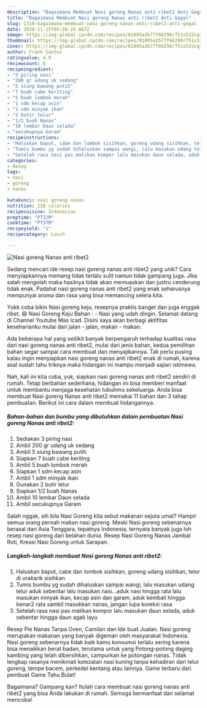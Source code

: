 ```yaml
---
description: "Bagaimana Membuat Nasi goreng Nanas anti ribet2 Anti Gagal"
title: "Bagaimana Membuat Nasi goreng Nanas anti ribet2 Anti Gagal"
slug: 1310-bagaimana-membuat-nasi-goreng-nanas-anti-ribet2-anti-gagal
date: 2020-11-15T05:58:29.667Z
image: https://img-global.cpcdn.com/recipes/01095a2b77f66290/751x532cq70/nasi-goreng-nanas-anti-ribet2-foto-resep-utama.jpg
thumbnail: https://img-global.cpcdn.com/recipes/01095a2b77f66290/751x532cq70/nasi-goreng-nanas-anti-ribet2-foto-resep-utama.jpg
cover: https://img-global.cpcdn.com/recipes/01095a2b77f66290/751x532cq70/nasi-goreng-nanas-anti-ribet2-foto-resep-utama.jpg
author: Frank Santos
ratingvalue: 4.9
reviewcount: 6
recipeingredient:
- "3 piring nasi"
- "200 gr udang uk sedang"
- "5 siung bawang putih"
- "7 buah cabe keriting"
- "5 buah lombok merah"
- "1 sdm kecap asin"
- "1 sdm minyak ikan"
- "2 butir telur"
- "1/2 buah Nanas"
- "10 lembar Daun selada"
- "secukupnya Garam"
recipeinstructions:
- "Haluskan baput, cabe dan lombok sisihkan, goreng udang sisihkan, telor di orakarik sisihkan"
- "Tumis bumbu yg sudah dihaluskan sampai wangi, lalu masukan udang telur aduk sebentar lalu masukan nasi...aduk nasi hingga rata lalu masukan minyak ikan, kecap asin dan garam, aduk kembali hingga benar2 rata sambil masukkan nanas, jangan lupa koreksi rasa"
- "Setelah rasa nasi pas matikan kompor lalu masukan daun selada, aduk sebentar hingga daun agak layu"
categories:
- Resep
tags:
- nasi
- goreng
- nanas

katakunci: nasi goreng nanas 
nutrition: 258 calories
recipecuisine: Indonesian
preptime: "PT12M"
cooktime: "PT37M"
recipeyield: "1"
recipecategory: Lunch

---
```



![Nasi goreng Nanas anti ribet2](https://img-global.cpcdn.com/recipes/01095a2b77f66290/751x532cq70/nasi-goreng-nanas-anti-ribet2-foto-resep-utama.jpg)

Sedang mencari ide resep nasi goreng nanas anti ribet2 yang unik? Cara menyiapkannya memang tidak terlalu sulit namun tidak gampang juga. Jika salah mengolah maka hasilnya tidak akan memuaskan dan justru cenderung tidak enak. Padahal nasi goreng nanas anti ribet2 yang enak seharusnya mempunyai aroma dan rasa yang bisa memancing selera kita.

Yukk coba bikin Nasi goreng keju, resepnya praktis banget dan juga enggak ribet. 😄 Nasi Goreng Keju Bahan : - Nasi yang udah dingin. Selamat datang di Channel Youtube Mas Icad. Disini saya akan berbagi aktifitas keseharianku mulai dari jalan - jalan, makan - makan.

Ada beberapa hal yang sedikit banyak berpengaruh terhadap kualitas rasa dari nasi goreng nanas anti ribet2, mulai dari jenis bahan, kedua pemilihan bahan segar sampai cara membuat dan menyajikannya. Tak perlu pusing kalau ingin menyiapkan nasi goreng nanas anti ribet2 enak di rumah, karena asal sudah tahu triknya maka hidangan ini mampu menjadi sajian istimewa.


Nah, kali ini kita coba, yuk, siapkan nasi goreng nanas anti ribet2 sendiri di rumah. Tetap berbahan sederhana, hidangan ini bisa memberi manfaat untuk membantu menjaga kesehatan tubuhmu sekeluarga. Anda bisa membuat Nasi goreng Nanas anti ribet2 memakai 11 bahan dan 3 tahap pembuatan. Berikut ini cara dalam membuat hidangannya.

<!--inarticleads1-->

##### Bahan-bahan dan bumbu yang dibutuhkan dalam pembuatan Nasi goreng Nanas anti ribet2:

1. Sediakan 3 piring nasi
1. Ambil 200 gr udang uk sedang
1. Ambil 5 siung bawang putih
1. Siapkan 7 buah cabe keriting
1. Ambil 5 buah lombok merah
1. Siapkan 1 sdm kecap asin
1. Ambil 1 sdm minyak ikan
1. Gunakan 2 butir telur
1. Siapkan 1/2 buah Nanas
1. Ambil 10 lembar Daun selada
1. Ambil secukupnya Garam


Salah nggak, sih bila Nasi Goreng kita sebut makanan sejuta umat? Hampir semua orang pernah makan nasi goreng. Meski Nasi goreng sebenarnya berasal dari Asia Tenggara, tepatnya Indonesia, ternyata banyak juga loh resep nasi goreng dari belahan dunia. Resep Nasi Goreng Nanas Jambal Roti, Kreasi Nasi Goreng untuk Sarapan. 

<!--inarticleads2-->

##### Langkah-langkah membuat Nasi goreng Nanas anti ribet2:

1. Haluskan baput, cabe dan lombok sisihkan, goreng udang sisihkan, telor di orakarik sisihkan
1. Tumis bumbu yg sudah dihaluskan sampai wangi, lalu masukan udang telur aduk sebentar lalu masukan nasi...aduk nasi hingga rata lalu masukan minyak ikan, kecap asin dan garam, aduk kembali hingga benar2 rata sambil masukkan nanas, jangan lupa koreksi rasa
1. Setelah rasa nasi pas matikan kompor lalu masukan daun selada, aduk sebentar hingga daun agak layu


Resep Pie Nanas Tanpa Oven, Camilan dan Ide buat Jualan. Nasi goreng merupakan makanan yang banyak digemari oleh masyarakat Indonesia. Nasi goreng sebenarnya tidak baik kamu konsumsi terlalu sering karena bisa menaikkan berat badan, terutama untuk yang Potong-potong daging kambing yang telah dibersihkan, campurkan ke potongan nanas. Tidak lengkap rasanya menikmati kelezatan nasi kuning tanpa kehadiran dari telur goreng, tempe bacem, perkedel kentang atau lainnya. Game terbaru dari pembuat Game Tahu Bulat! 

Bagaimana? Gampang kan? Itulah cara membuat nasi goreng nanas anti ribet2 yang bisa Anda lakukan di rumah. Semoga bermanfaat dan selamat mencoba!

